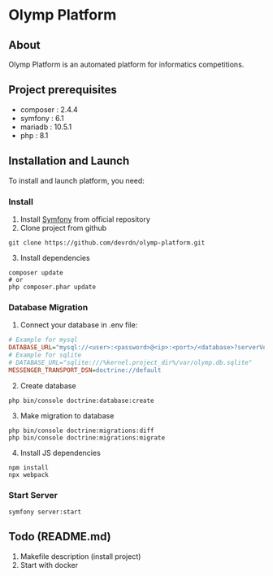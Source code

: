 # Olymp Platform

## About

Olymp Platform is an automated platform for informatics competitions.

## Project prerequisites

 * composer : 2.4.4
 * symfony : 6.1
 * mariadb : 10.5.1
 * php : 8.1

## Installation and Launch

To install and launch platform, you need:

### Install

1. Install [Symfony](https://symfony.com/doc/current/setup.html) from official repository
2. Clone project from github
```shell
git clone https://github.com/devrdn/olymp-platform.git
```
3. Install dependencies
```shell
composer update
# or
php composer.phar update
```

### Database Migration

1. Connect your database in .env file:
```ini
# Example for mysql
DATABASE_URL="mysql://<user>:<password>@<ip>:<port>/<database>?serverVersion=<db-version>"
# Example for sqlite
# DATABASE_URL="sqlite:///%kernel.project_dir%/var/olymp.db.sqlite"
MESSENGER_TRANSPORT_DSN=doctrine://default
```
2. Create database
```shell
php bin/console doctrine:database:create
```
3. Make migration to database
```shell
php bin/console doctrine:migrations:diff
php bin/console doctrine:migrations:migrate
```
4. Install JS dependencies
```shell
npm install
npx webpack
```

### Start Server

```shell
symfony server:start
```

## Todo (README.md)

1. Makefile description (install project)
2. Start with docker
